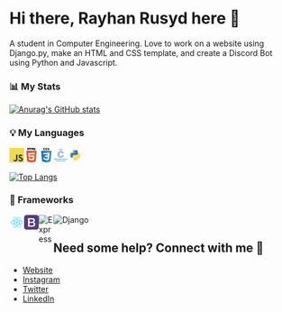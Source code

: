 # Hi there, Rayhan Rusyd here 👋
A student in Computer Engineering. Love to work on a website using Django.py, make an HTML and CSS template, and create a Discord Bot using Python and Javascript. 

### 📊 My Stats
[![Anurag's GitHub stats](https://github-readme-stats.vercel.app/api?username=ryuu12)](https://github.com/anuraghazra/github-readme-stats)

### 💡 My Languages
<img align="left" alt="JavaScript" width="26px" src="https://raw.githubusercontent.com/github/explore/80688e429a7d4ef2fca1e82350fe8e3517d3494d/topics/javascript/javascript.png" />
<img align="left" alt="HTML5" width="26px" src="https://raw.githubusercontent.com/github/explore/80688e429a7d4ef2fca1e82350fe8e3517d3494d/topics/html/html.png" />
<img align="left" alt="CSS3" width="26px" src="https://raw.githubusercontent.com/github/explore/80688e429a7d4ef2fca1e82350fe8e3517d3494d/topics/css/css.png" />
<img align="left" alt="C" width="26px" src="https://raw.githubusercontent.com/github/explore/master/topics/c/c.png" />
<img  alt="C" width="26px" src="https://raw.githubusercontent.com/github/explore/master/topics/python/python.png" />


[![Top Langs](https://github-readme-stats.vercel.app/api/top-langs/?username=ryuu12&langs_count=8)](https://github.com/anuraghazra/github-readme-stats)

### 🧰 Frameworks
<img align="left" alt="React" width="26px" src="https://raw.githubusercontent.com/github/explore/80688e429a7d4ef2fca1e82350fe8e3517d3494d/topics/react/react.png" />
<img align="left" alt="Bootstrap" width="26px" src="https://raw.githubusercontent.com/github/explore/main/topics/bootstrap/bootstrap.png" />
<img align="left" alt="Express" width="26px" src="https://media.discordapp.net/attachments/616638914530246656/884017264951689296/expressjds.png?width=480&height=480" />
<img alt="Django" width="26px" src="https://brandslogos.com/wp-content/uploads/images/large/django-logo.png" />


## Need some help? Connect with me 💬
- [Website](https://www.ryuu12.com/)
- [Instagram](https://www.instagram.com/rayhanrusyd/)
- [Twitter](https://twitter.com/rayhanrusyd)
- [LinkedIn](https://www.linkedin.com/in/rayhanrusyd/)

<!--
**ryuu12/ryuu12** is a ✨ _special_ ✨ repository because its `README.md` (this file) appears on your GitHub profile.


Here are some ideas to get you started:

- 🔭 I’m currently working on ...
- 🌱 I’m currently learning ...
- 👯 I’m looking to collaborate on ...
- 🤔 I’m looking for help with ...
- 💬 Ask me about ...
- 📫 How to reach me: ...
- 😄 Pronouns: ...
- ⚡ Fun fact: ...
-->
